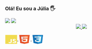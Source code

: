 ### Olá! Eu sou a Júlia 🖐️


<div>
    <a href="https://www.linkedin.com/in/julia-schwedick-63986a222/" target="_blank"><img src="https://img.shields.io/badge/-LinkedIn-%230077B5?style=for-the-badge&logo=linkedin&logoColor=white" target="_blank"></a> 
    <a href="juhschwedick@gmail.com" target="blank"><img src="https://img.shields.io/badge/Gmail-D14836?style=for-the-badge&logo=gmail&logoColor=white" target"_blank"></a>

  </div>
  




<div align="center">
  <a href="https://github.com/juliaschwedick">
  <img height="180em" src="https://github-readme-stats.vercel.app/api?username=juliaschwedick&show_icons=true&theme=tokyonight&include_all_commits=true&count_private=true"/>
  <img height="180em" src="https://github-readme-stats.vercel.app/api/top-langs/?username=juliaschwedick&layout=compact&langs_count=7&theme=tokyonight"/>
</div>
  

  
  <div style="display: inline_block"><br>
  <img align="center" alt="Julia-Js" height="30" width="40" src="https://raw.githubusercontent.com/devicons/devicon/master/icons/javascript/javascript-plain.svg">
  <img align="center" alt="Julia-HTML" height="30" width="40" src="https://raw.githubusercontent.com/devicons/devicon/master/icons/html5/html5-original.svg">
  <img align="center" alt="Julia-CSS" height="30" width="40" src="https://raw.githubusercontent.com/devicons/devicon/master/icons/css3/css3-original.svg">
  
  
  ##
  
  
  
  
  
  
  
  
    
  
